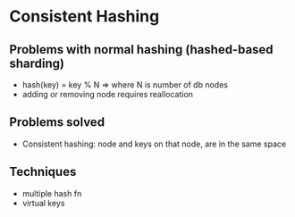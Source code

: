 # Consistent Hashing

## Problems with normal hashing (hashed-based sharding)
- hash(key) = key % N => where N is number of db nodes
- adding or removing node requires reallocation

## Problems solved
- Consistent hashing: node and keys on that node, are in the same space

## Techniques
- multiple hash fn
- virtual keys

